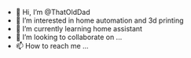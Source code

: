 - 👋 Hi, I’m @ThatOldDad
- 👀 I’m interested in home automation and 3d printing
- 🌱 I’m currently learning home assistant
- 💞️ I’m looking to collaborate on ...
- 📫 How to reach me ...

<!---
ThatOldDad/ThatOldDad is a ✨ special ✨ repository because its `README.md` (this file) appears on your GitHub profile.
You can click the Preview link to take a look at your changes.
--->
